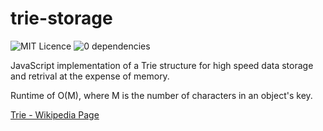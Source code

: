 # trie-storage
![MIT Licence](https://img.shields.io/badge/licence-MIT-brightgreen.svg?style=flat) ![0 dependencies](https://img.shields.io/badge/dependencies-none-brightgreen.svg?style=flat)

JavaScript implementation of a Trie structure for high speed data storage and retrival at the expense of memory.

Runtime of O(M), where M is the number of characters in an object's key.
  
[Trie - Wikipedia Page](https://en.wikipedia.org/wiki/Trie)
